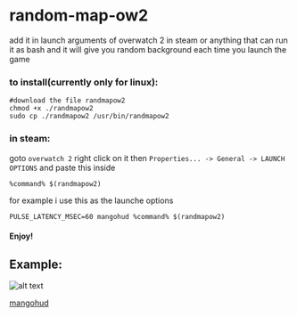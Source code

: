 # random-map-ow2
add it in launch arguments of overwatch 2 in steam or anything that can run it as bash and it will give you random background each time you launch the game
### to install(currently only for linux):
```
#download the file randmapow2
chmod +x ./randmapow2
sudo cp ./randmapow2 /usr/bin/randmapow2
```
### in steam:
goto ``overwatch 2`` right click on it then ``Properties... -> General -> LAUNCH OPTIONS`` and paste this inside
```
%command% $(randmapow2)
```
for example i use this as the launche options
```
PULSE_LATENCY_MSEC=60 mangohud %command% $(randmapow2)
```
#### Enjoy!
## Example:
![alt text](https://github.com/shlomi8801-2/random-map-ow2/blob/main/github%20random%20ow2%20backgroud.GIF)


[mangohud](https://github.com/flightlessmango/MangoHud)
